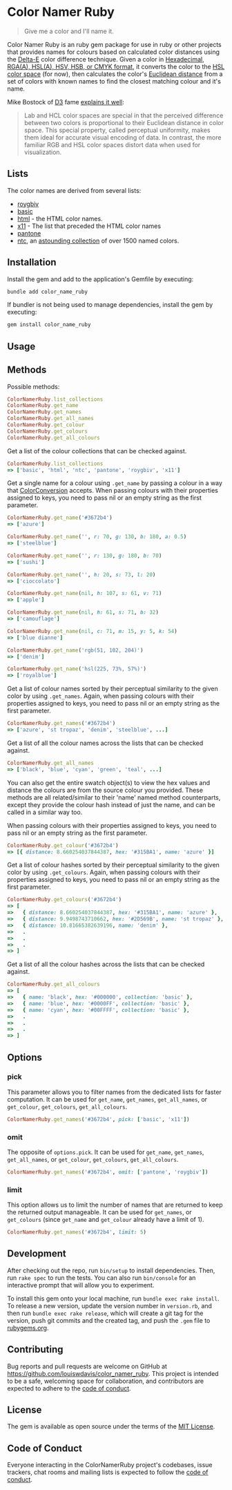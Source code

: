 # Color Namer Ruby

> Give me a color and I'll name it.

Color Namer Ruby is an ruby gem package for use in ruby or other projects that provides names for colours based on calculated color distances using the [Delta-E](http://www.colorwiki.com/wiki/Delta_E%3a_The_Color_Difference) color difference technique.
Given a color in [Hexadecimal, RGA(A), HSL(A), HSV, HSB, or CMYK format](https://github.com/devrieda/color_conversion), it converts the color to the [HSL color space](https://en.wikipedia.org/wiki/HSL_and_HSV) (for now),
then calculates the color's [Euclidean distance](https://npmjs.org/package/euclidean-distance) from a set of colors with known names to find the closest matching colour and it's name.

Mike Bostock of [D3](http://d3js.org/) fame [explains it well](https://gist.github.com/mbostock/3014589):

> Lab and HCL color spaces are special in that the perceived difference between two colors is proportional to their Euclidean distance in color space. This special property, called perceptual uniformity, makes them ideal for accurate visual encoding of data. In contrast, the more familiar RGB and HSL color spaces distort data when used for visualization.

## Lists

The color names are derived from several lists:

- [roygbiv](lib/color_namer_rails/roygbiv.rb)
- [basic](lib/color_namer_rails/basic.rb)
- [html](lib/color_namer_rails/html.rb) - the HTML color names.
- [x11](lib/color_namer_rails/x11.rb) - The list that preceded the HTML color names
- [pantone](lib/color_namer_rails/pantone.rb)
- [ntc](lib/color_namer_rails/ntc.rb), an [astounding collection](http://chir.ag/projects/ntc/) of over 1500 named colors.

## Installation

Install the gem and add to the application's Gemfile by executing:

```bash
bundle add color_name_ruby
```

If bundler is not being used to manage dependencies, install the gem by executing:

```bash
gem install color_name_ruby
```

## Usage

## Methods

Possible methods:

```ruby
ColorNamerRuby.list_collections
ColorNamerRuby.get_name
ColorNamerRuby.get_names
ColorNamerRuby.get_all_names
ColorNamerRuby.get_colour
ColorNamerRuby.get_colours
ColorNamerRuby.get_all_colours
```

Get a list of the colour collections that can be checked against.

```ruby
ColorNamerRuby.list_collections
=> ['basic', 'html', 'ntc', 'pantone', 'roygbiv', 'x11']
```

Get a single name for a colour using `.get_name` by passing a colour in a way that [ColorConversion]((https://github.com/devrieda/color_conversion)) accepts.
When passing colours with their properties assigned to keys, you need to pass nil or an empty string as the first parameter.

```ruby
ColorNamerRuby.get_name('#3672b4')
=> ['azure']

ColorNamerRuby.get_name('', r: 70, g: 130, b: 180, a: 0.5)
=> ['steelblue']

ColorNamerRuby.get_name('', r: 130, g: 180, b: 70)
=> ['sushi']

ColorNamerRuby.get_name('', h: 20, s: 73, l: 20)
=> ['cioccolato']

ColorNamerRuby.get_name(nil, h: 107, s: 61, v: 71)
=> ['apple']

ColorNamerRuby.get_name(nil, h: 61, s: 71, b: 32)
=> ['camouflage']

ColorNamerRuby.get_name(nil, c: 71, m: 15, y: 5, k: 54)
=> ['blue dianne']

ColorNamerRuby.get_name('rgb(51, 102, 204)')
=> ['denim']

ColorNamerRuby.get_name('hsl(225, 73%, 57%)')
=> ['royalblue']
```

Get a list of colour names sorted by their perceptual similarity to the given color by using `.get_names`.
Again, when passing colours with their properties assigned to keys, you need to pass nil or an empty string as the first parameter.

```ruby
ColorNamerRuby.get_names('#3672b4')
=> ['azure', 'st tropaz', 'denim', 'steelblue', ...]
```

Get a list of all the colour names across the lists that can be checked against.

```ruby
ColorNamerRuby.get_all_names
=> ['black', 'blue', 'cyan', 'green', 'teal', ...]
```

You can also get the entire swatch object(s) to view the hex values and distance the colours are from the source colour you provided. These methods are all related/similar to their 'name' named method counterparts, except they provide the colour hash instead of just the name, and can be called in a similar way too.

When passing colours with their properties assigned to keys, you need to pass nil or an empty string as the first parameter.

```ruby
ColorNamerRuby.get_colour('#3672b4')
=> [{ distance: 8.660254037844387, hex: '#315BA1', name: 'azure' }]
```

Get a list of colour hashes sorted by their perceptual similarity to the given color by using `.get_colours`.
Again, when passing colours with their properties assigned to keys, you need to pass nil or an empty string as the first parameter.

```ruby
ColorNamerRuby.get_colours('#3672b4')
=> [
=>   { distance: 8.660254037844387, hex: '#315BA1', name: 'azure' },
=>   { distance: 9.9498743710662, hex: '#2D569B', name: 'st tropaz' },
=>   { distance: 10.81665382639196, name: 'denim' },
=>   .
=>   .
=>   .
=> ]
```

Get a list of all the colour hashes across the lists that can be checked against.

```ruby
ColorNamerRuby.get_all_colours
=> [
=>   { name: 'black', hex: '#000000', collection: 'basic' },
=>   { name: 'blue', hex: '#0000FF', collection: 'basic' },
=>   { name: 'cyan', hex: '#00FFFF', collection: 'basic' },
=>   .
=>   .
=>   .
=> ]
```

## Options

### pick

This parameter allows you to filter names from the dedicated lists for faster computation.
It can be used for `get_name`, `get_names`, `get_all_names`, or `get_colour`, `get_colours`, `get_all_colours`.

```ruby
ColorNamerRuby.get_names('#3672b4', pick: ['basic', 'x11'])
```

### omit

The opposite of `options.pick`.
It can be used for `get_name`, `get_names`, `get_all_names`, or `get_colour`, `get_colours`, `get_all_colours`.

```ruby
ColorNamerRuby.get_names('#3672b4', omit: ['pantone', 'roygbiv'])
```

### limit

This option allows us to limit the number of names that are returned to keep the returned output manageable.
It can be used for `get_names`, or `get_colours` (since `get_name` and  `get_colour` already have a limit of 1).

```ruby
ColorNamerRuby.get_names('#3672b4', limit: 5)
```

###

## Development

After checking out the repo, run `bin/setup` to install dependencies. Then, run `rake spec` to run the tests. You can also run `bin/console` for an interactive prompt that will allow you to experiment.

To install this gem onto your local machine, run `bundle exec rake install`. To release a new version, update the version number in `version.rb`, and then run `bundle exec rake release`, which will create a git tag for the version, push git commits and the created tag, and push the `.gem` file to [rubygems.org](https://rubygems.org).

## Contributing

Bug reports and pull requests are welcome on GitHub at <https://github.com/louiswdavis/color_namer_ruby>. This project is intended to be a safe, welcoming space for collaboration, and contributors are expected to adhere to the [code of conduct](https://github.com/louiswdavis/color_namer_ruby/blob/master/CODE_OF_CONDUCT.md).

## License

The gem is available as open source under the terms of the [MIT License](https://opensource.org/licenses/MIT).

## Code of Conduct

Everyone interacting in the ColorNamerRuby project's codebases, issue trackers, chat rooms and mailing lists is expected to follow the [code of conduct](https://github.com/louiswdavis/color_namer_ruby/blob/master/CODE_OF_CONDUCT.md).
